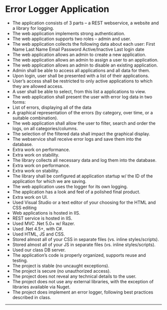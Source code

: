 
# Error Logger Application

 - The application consists of 3 parts – a REST webservice, a website and a library for logging.
 - The web application implements strong authentication.
 - The web application supports two roles – admin and user.
 - The web application collects the following data about each user:
	First Name
	Last Name
	Email
	Password
	Active/Inactive
	Last login date
 - The web application allows an admin to create a new application.
 - The web application allows an admin to assign a user to an application.
 - The web application allows an admin to disable an existing application.
 - Admin shall be able to access all applications and all data for them.
 - Upon login, user shall be presented with a list of their applications.
 - User’s access shall be restricted to only active applications to which they are allowed access.
 - A user shall be able to select, from this list a applications to view.
 - The web application shall present the user with error log data in two forms:
 - List of errors, displaying all of the data
 - A graphical representation of the errors (by category, over time, or a suitable combination).
 - The web application shall allow the user to filter, search and order the logs, on all categories/columns.
 - The selection of the filtered data shall impact the graphical display.
 - The webservice shall receive error logs and save them into the database.
 - Extra work on performance.
 - Extra work on stability.
 - The library collects all necessary data and log them into the database.
 - Extra work on performance.
 - Extra work on stability.
 - The library shall be configured at application startup w/ the ID of the application for which we are saving.
 - The web application uses the logger for its own logging.
 - The application has a look and feel of a polished final product.
 - Extra work on UI.
 - Used Visual Studio or a text editor of your choosing for the HTML and CSS editing
 - Web applications is hosted in IIS.
 - REST service is hosted in IIS.
 - Used MVC .Net 5.0+ w/ Razer.
 - Used .Net 4.5+, with C#.
 - Used HTML, JS and CSS.
 - Stored almost all of your CSS in separate files (vs. inline styles/scripts).
 - Stored almost all of your JS in separate files (vs. inline styles/scripts).
 - Used our class DB server.
 - The application’s code is properly organized, supports reuse and testing.
 - The project is stable (no uncaught exceptions).
 - The project is secure (no unauthorized access).
 - The project does not reveal any technical details to the user.
 - The project does not use any external libraries, with the exception of libraries available via Nuget.
 - The project does implement an error logger, following best practices described in class.
 
----------------------------------------------------------------------------------
